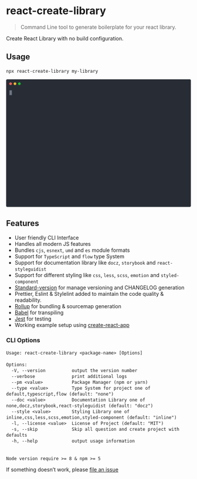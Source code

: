 # react-create-library

> Command Line tool to generate boilerplate for your react library.

Create React Library with no build configuration.

## Usage

```sh
npx react-create-library my-library
```
![react-create-library](assets/demo.svg)

## Features

- User friendly CLI Interface
- Handles all modern JS features
- Bundles `cjs`, `esnext`, `umd` and `es` module formats
- Support for `TypeScript` and `flow` type System
- Support for documentation library like `docz`, `storybook` and `react-styleguidist`
- Support for different styling like `css`, `less`, `scss`, `emotion` and `styled-component`
- [Standard-version](https://www.npmjs.com/package/standard-version) for manage versioning and CHANGELOG generation
- Prettier, Eslint & Stylelint added to maintain the code quality & readability.
- [Rollup](https://rollupjs.org/) for bundling & sourcemap generation
- [Babel](https://babeljs.io/) for transpiling
- [Jest](https://facebook.github.io/jest/) for testing
- Working example setup using [create-react-app](https://github.com/facebook/create-react-app)

### CLI Options

```
Usage: react-create-library <package-name> [Options]

Options:
  -V, --version          output the version number
  --verbose              print additional logs
  --pm <value>           Package Manager (npm or yarn)
  --type <value>         Type System for project one of default,typescript,flow (default: "none")
  --doc <value>          Documentation Library one of none,docz,storybook,react-styleguidist (default: "docz")
  --style <value>        Styling Library one of inline,css,less,scss,emotion,styled-component (default: "inline")
  -l, --license <value>  License of Project (default: "MIT")
  -s, --skip             Skip all question and create project with defaults
  -h, --help             output usage information


Node version require >= 8 & npm >= 5
```

If something doesn’t work, please [file an issue](https://github.com/wadehrarshpreet/react-lib/issues/new)
